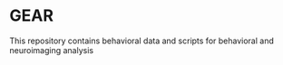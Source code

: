 # GEAR
This repository contains  behavioral data and scripts for behavioral and neuroimaging analysis

